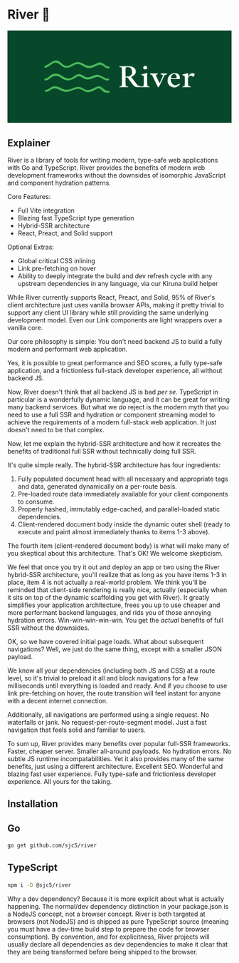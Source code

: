 # River 🛶

<img src="river-banner.webp" alt="River logo banner">

## Explainer

River is a library of tools for writing modern, type-safe web applications with
Go and TypeScript. River provides the benefits of modern web development
frameworks without the downsides of isomorphic JavaScript and component
hydration patterns.

Core Features:

- Full Vite integration
- Blazing fast TypeScript type generation
- Hybrid-SSR architecture
- React, Preact, and Solid support

Optional Extras:

- Global critical CSS inlining
- Link pre-fetching on hover
- Ability to deeply integrate the build and dev refresh cycle with any upstream
  dependencies in any language, via our Kiruna build helper

While River currently supports React, Preact, and Solid, 95% of River's client
architecture just uses vanilla browser APIs, making it pretty trivial to support
any client UI library while still providing the same underlying development
model. Even our Link components are light wrappers over a vanilla core.

Our core philosophy is simple: You don't need backend JS to build a fully modern
and performant web application.

Yes, it is possible to great performance and SEO scores, a fully type-safe
application, and a frictionless full-stack developer experience, all without
backend JS.

Now, River doesn't think that all backend JS is bad _per se_. TypeScript in
particular is a wonderfully dynamic language, and it can be great for writing
many backend services. But what we _do_ reject is the modern myth that you need
to use a full SSR and hydration or component streaming model to achieve the
requirements of a modern full-stack web application. It just doesn't need to be
that complex.

Now, let me explain the hybrid-SSR architecture and how it recreates the
benefits of traditional full SSR without technically doing full SSR.

It's quite simple really. The hybrid-SSR architecture has four ingredients:

1. Fully populated document head with all necessary and appropriate tags and
   data, generated dynamically on a per-route basis.
2. Pre-loaded route data immediately available for your client components to
   consume.
3. Properly hashed, immutably edge-cached, and parallel-loaded static
   dependencies.
4. Client-rendered document body inside the dynamic outer shell (ready to
   execute and paint almost immediately thanks to items 1-3 above).

The fourth item (client-rendered document body) is what will make many of you
skeptical about this architecture. That's OK! We welcome skepticism.

We feel that once you try it out and deploy an app or two using the River
hybrid-SSR architecture, you'll realize that as long as you have items 1-3 in
place, item 4 is not actually a real-world problem. We think you'll be reminded
that client-side rendering is really nice, actually (especially when it sits on
top of the dynamic scaffolding you get with River). It greatly simplifies your
application architecture, frees you up to use cheaper and more performant
backend languages, and rids you of those annoying hydration errors.
Win-win-win-win-win. You get the _actual_ benefits of full SSR without the
downsides.

OK, so we have covered initial page loads. What about subsequent navigations?
Well, we just do the same thing, except with a smaller JSON payload.

We know all your dependencies (including both JS and CSS) at a route level, so
it's trivial to preload it all and block navigations for a few milliseconds
until everything is loaded and ready. And if you choose to use link pre-fetching
on hover, the route transition will feel instant for anyone with a decent
internet connection.

Additionally, all navigations are performed using a single request. No
waterfalls or jank. No request-per-route-segment model. Just a fast navigation
that feels solid and familiar to users.

To sum up, River provides many benefits over popular full-SSR frameworks.
Faster, cheaper server. Smaller all-around payloads. No hydration errors. No
subtle JS runtime incompatabilities. Yet it also provides many of the same
benefits, just using a different architecture. Excellent SEO. Wonderful and
blazing fast user experience. Fully type-safe and frictionless developer
experience. All yours for the taking.

## Installation

## Go

```sh
go get github.com/sjc5/river
```

## TypeScript

```sh
npm i -D @sjc5/river
```

Why a dev dependency? Because it is more explicit about what is actually
happening. The normal/dev dependency distinction in your package.json is a
NodeJS concept, not a browser concept. River is both targeted at browsers (not
NodeJS) and is shipped as pure TypeScript source (meaning you must have a
dev-time build step to prepare the code for browser consumption). By convention,
and for explicitness, River projects will usually declare all dependencies as
dev dependencies to make it clear that they are being transformed before being
shipped to the browser.
